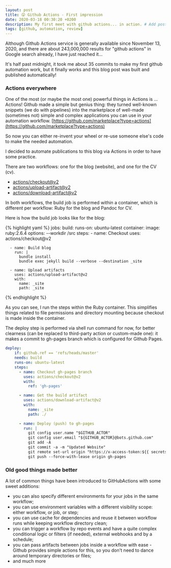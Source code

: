 ```yaml
---
layout: post
title: 😲 Github Actions - First impression
date: 2020-03-18 00:30:20 +0200
description: My first meet with github actions... in action. # Add post description (optional)
tags: [github, automation, review]
---
```

Although Github Actions service is generally available since November 13, 2020, and there are about 243,000,000 results for "github actions" in Google search already, I have just reached it...

It's half past midnight, it took me about 35 commits to make my first github automation work, but it finally works and this blog post was built and published automatically!

### Actions everywhere
One of the most (or maybe the most one) powerful things in Actions is ... Actions! Github made a simple but genius thing: they turned well-known snippets (we do with pipelines) into the marketplace of well-made (sometimes not) simple and complex applications you can use in your automation workflow. [https://github.com/marketplace?type=actions](https://github.com/marketplace?type=actions)

So now you can either re-invent your wheel or re-use someone else's code to make the needed automation. 

I decided to automate publications to this blog via Actions in order to have some practice. 

There are two workflows: one for the blog (website), and one for the CV (cv). 

- [actions/checkout@v2](https://github.com/actions/checkout)
- [actions/upload-artifact@v2](https://github.com/actions/upload-artifact)
- [actions/download-artifact@v2](https://github.com/actions/download-artifact)

In both workflows, the build job is performed within a container, which is different per workflow: Ruby for the blog and Pandoc for CV.

Here is how the build job looks like for the blog:

{% highlight yaml %}
jobs:
  build:
    runs-on: ubuntu-latest
    container:
      image: ruby:2.6.4
      options: 
        --workdir /src 
    steps:
      - name: Checkout
        uses: actions/checkout@v2 

      - name: Build blog
        run: |
          bundle install
          bundle exec jekyll build --verbose --destination _site

      - name: Upload artifacts
        uses: actions/upload-artifact@v2
        with: 
          name: _site
          path: _site
{% endhighlight %}

As you can see, I run the steps within the Ruby container. This simplifies things related to file permissions and directory mounting because checkout is made inside the container.

The deploy step is performed via shell run command for now, for better clearness (can be replaced to third-party action or custom-made one): it makes a commit to gh-pages branch which is configured for Github Pages.

```yaml
deploy:
    if: github.ref == 'refs/heads/master'
    needs: build
    runs-on: ubuntu-latest
    steps:
      - name: Checkout gh-pages branch
        uses: actions/checkout@v2
        with:
          ref: 'gh-pages'

      - name: Get the build artifact
        uses: actions/download-artifact@v2
        with:
          name: _site
          path: ./

      - name: Deploy (push) to gh-pages
        run: |
          git config user.name "$GITHUB_ACTOR"
          git config user.email "${GITHUB_ACTOR}@bots.github.com"
          git add -A 
          git commit -a -m "Updated Website"
          git remote set-url origin "https://x-access-token:${{ secrets.DEPLOY_TOKEN }}@github.com/vasylenko/serhii.vasylenko.info.git"
          git push --force-with-lease origin gh-pages
```


### Old good things made better
A lot of common things have been introduced to GitHubActions with some sweet additions:

- you can also specify different environments for your jobs in the same workflow;
- you can use environment variables with a different visibility scope: either workflow, or job, or step;
- you can use cache for dependencies and reuse it between workflow runs while keeping workflow directory clean;
- you can trigger a workflow by repo events and have a quite complex conditional logic or filters (if needed), external webhooks and by a schedule;
- you can pass artifacts between jobs inside a workflow with ease - Github provides simple actions for this, so you don't need to dance around temporary directories or files;
- and much more
